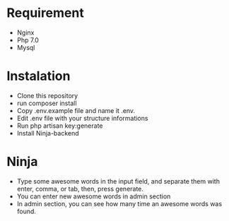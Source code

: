 # Requirement
- Nginx
- Php 7.0
- Mysql

# Instalation
- Clone this repository
- run composer install
- Copy .env.example file and name it .env.
- Edit .env file with your structure informations
- Run php artisan key:generate
- Install Ninja-backend


# Ninja
- Type some awesome words in the input field, and separate them with enter, comma, or tab, then, press generate.
- You can enter new awesome words in admin section
- In admin section, you can see how many time an awesome words was found.
